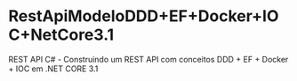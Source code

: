 # RestApiModeloDDD+EF+Docker+IOC+NetCore3.1
 REST API C# - Construindo um REST API com conceitos DDD + EF + Docker + IOC em .NET CORE 3.1
